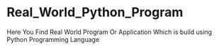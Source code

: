 # Real_World_Python_Program
Here You Find Real World Program Or Application Which is build using Python Programming Language
